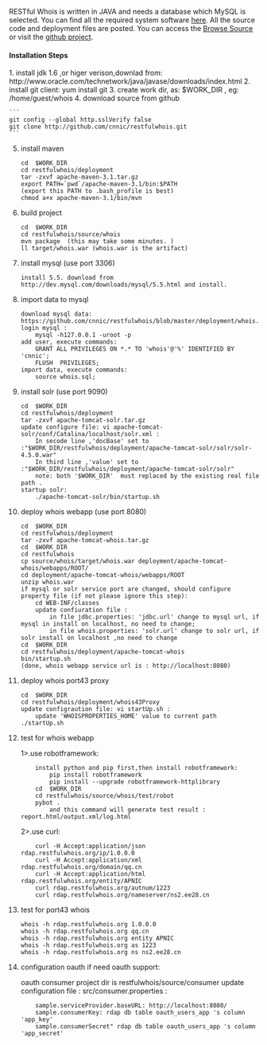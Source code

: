 <html xmlns="http://www.w3.org/1999/xhtml">
  
  


  <head>
    <title>
      UserGuide – Restful Whois
    </title>
<p>
RESTful Whois is written in JAVA and needs a database which MySQL is selected. You can find all the required system software <a class="wiki" href="/trac/RestfulWhois/wiki/Requirements">here</a>. All the source code and deployment files are posted. You can access the <a class="ext-link" href="http://restfulwhois.org/trac/RestfulWhois/browser"><span class="icon">​</span>Browse Source</a> or visit the  <a class="ext-link" href="https://github.com/cnnic/restfulwhois"><span class="icon">​</span>github project</a>.
</p>
<p>
<h4>Installation Steps</h4>
1. install jdk 1.6 ,or higer verison,downlad from: http://www.oracle.com/technetwork/java/javase/downloads/index.html
2. install git client:
	yum install git
3. create work dir, as: $WORK_DIR , eg: /home/guest/whois
4. download source from github

	```
	git config --global http.sslVerify false 
	git clone http://github.com/cnnic/restfulwhois.git
	```
5. install maven
	
	```
	cd  $WORK_DIR 
	cd restfulwhois/deployment 
	tar -zxvf apache-maven-3.1.tar.gz 
	export PATH=`pwd`/apache-maven-3.1/bin:$PATH 
	(export this PATH to .bash_profile is best) 
	chmod a+x apache-maven-3.1/bin/mvn
	```
6. build project
	
	```
	cd  $WORK_DIR 
	cd restfulwhois/source/whois
	mvn package  (this may take some minutes. )
	ll target/whois.war (whois.war is the artifact)
	```
7. install mysql  (use port 3306)

	```install 5.5. download from http://dev.mysql.com/downloads/mysql/5.5.html and install.```
8. import data to mysql
      
	```
	download mysql data: https://github.com/cnnic/restfulwhois/blob/master/deployment/whois.sql
	login mysql : 
		mysql -h127.0.0.1 -uroot -p
	add user, execute commands:
		GRANT ALL PRIVILEGES ON *.* TO 'whois'@'%' IDENTIFIED BY 'cnnic';
		FLUSH  PRIVILEGES;
	import data, execute commands: 
		source whois.sql;
	```
9. install solr (use port 9090)
	
	```
	cd  $WORK_DIR
	cd restfulwhois/deployment
	tar -zxvf apache-tomcat-solr.tar.gz
	update configure file: vi apache-tomcat-solr/conf/Catalina/localhost/solr.xml :
		In secode line ,'docBase' set to :"$WORK_DIR/restfulwhois/deployment/apache-tomcat-solr/solr/solr-4.5.0.war"
		In third line ,'value' set to :"$WORK_DIR/restfulwhois/deployment/apache-tomcat-solr/solr"
		note: both '$WORK_DIR'  must replaced by the existing real file path .
	startup solr:  
		./apache-tomcat-solr/bin/startup.sh 
	```
10. deploy whois webapp  (use port 8080)
      	
	```
	cd  $WORK_DIR
	cd restfulwhois/deployment
	tar -zxvf apache-tomcat-whois.tar.gz
	cd  $WORK_DIR
	cd restfulwhois
	cp source/whois/target/whois.war deployment/apache-tomcat-whois/webapps/ROOT/
	cd deployment/apache-tomcat-whois/webapps/ROOT
	unzip whois.war
	if mysql or solr service port are changed, should configure property file (if not please ignore this step):
		cd WEB-INF/classes
		update confiuration file :
			in file jdbc.properties: 'jdbc.url' change to mysql url, if mysql in install on localhost, no need to change;
			in file whois.properties: 'solr.url' change to solr url, if solr install on localhost ,no need to change
	cd  $WORK_DIR
	cd restfulwhois/deployment/apache-tomcat-whois
	bin/startup.sh
	(done, whois webapp service url is : http://localhost:8080)
	```
11. deploy whois port43 proxy

	```
	cd  $WORK_DIR
	cd restfulwhois/deployment/whois43Proxy
	update configraution file: vi startUp.sh :
		update 'WHOISPROPERTIES_HOME' value to current path
	./startUp.sh
	```
12. test for whois webapp
	
	1>.use robotframework:
	
	```
		install python and pip first,then install robotframework:
			pip install robotframework
			pip install --upgrade robotframework-httplibrary
		cd  $WORK_DIR
		cd restfulwhois/source/whois/test/robot
		pybot .
			and this command will generate test result : report.html/output.xml/log.html
	```
	2>.use curl:

	```
		curl -H Accept:application/json rdap.restfulwhois.org/ip/1.0.0.0
		curl -H Accept:application/xml rdap.restfulwhois.org/domain/qq.cn
		curl -H Accept:application/html rdap.restfulwhois.org/entity/APNIC
		curl rdap.restfulwhois.org/autnum/1223
		curl rdap.restfulwhois.org/nameserver/ns2.ee28.cn
	```
13. test for port43 whois

	```
	whois -h rdap.restfulwhois.org 1.0.0.0
	whois -h rdap.restfulwhois.org qq.cn
	whois -h rdap.restfulwhois.org entity APNIC
	whois -h rdap.restfulwhois.org as 1223
	whois -h rdap.restfulwhois.org ns ns2.ee28.cn
	```
14. configuration oauth if need oauth support:

	oauth consumer project dir is restfulwhois/source/consumer
	update configuration file : src/consumer.properties :
	
	```
		sample.serviceProvider.baseURL: http://localhost:8080/
		sample.consumerKey: rdap db table oauth_users_app 's column 'app_key'
		sample.consumerSecret" rdap db table oauth_users_app 's column 'app_secret'
	```
